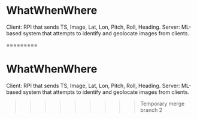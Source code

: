 # WhatWhenWhere
Client: RPI that sends TS, Image, Lat, Lon, Pitch, Roll, Heading. 
Server: ML-based system that attempts to identify and geolocate images from clients. 


=========
# WhatWhenWhere
Client: RPI that sends TS, Image, Lat, Lon, Pitch, Roll, Heading. 
Server: ML-based system that attempts to identify and geolocate images from clients. 


>>>>>>>>> Temporary merge branch 2
